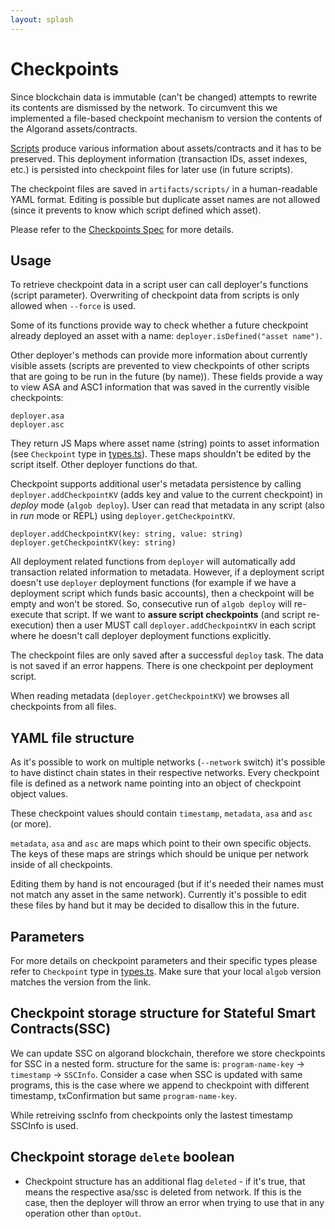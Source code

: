 ```yaml
---
layout: splash
---
```


# Checkpoints

Since blockchain data is immutable (can't be changed) attempts to rewrite its contents are dismissed by the network.
To circumvent this we implemented a file-based checkpoint mechanism to version the contents of the Algorand assets/contracts.

[Scripts](./user-script-execution.md) produce various information about assets/contracts and it has to be preserved.
This deployment information (transaction IDs, asset indexes, etc.) is persisted into checkpoint files for later use (in future scripts).

The checkpoint files are saved in `artifacts/scripts/` in a human-readable YAML format.
Editing is possible but duplicate asset names are not allowed (since it prevents to know which script defined which asset).

Please refer to the [Checkpoints Spec](https://paper.dropbox.com/published/Algorand-builder-specs--A7njBF~7_VHYy0l3m3RAKgYVBg-c4ycJtlcmEaRIbptAPqNYS6#:h2=Deployment-Checkpoints) for more details.

## Usage
To retrieve checkpoint data in a script user can call deployer's functions (script parameter).
Overwriting of checkpoint data from scripts is only allowed when `--force` is used.

Some of its functions provide way to check whether a future checkpoint already deployed an asset with a name: `deployer.isDefined("asset name")`.

Other deployer's methods can provide more information about currently visible assets (scripts are prevented to view checkpoints of other scripts that are going to be run in the future (by name)).
These fields provide a way to view ASA and ASC1 information that was saved in the currently visible checkpoints:
```
deployer.asa
deployer.asc
```
They return JS Maps where asset name (string) points to asset information (see `Checkpoint` type in [types.ts](https://github.com/scale-it/algo-builder/blob/master/packages/algob/src/types.ts)).
These maps shouldn't be edited by the script itself.
Other deployer functions do that.

Checkpoint supports additional user's metadata persistence by calling `deployer.addCheckpointKV` (adds key and value to the current checkpoint) in _deploy_ mode (`algob deploy`). User can read that metadata in any script (also in _run_ mode or REPL) using `deployer.getCheckpointKV`.

```
deployer.addCheckpointKV(key: string, value: string)
deployer.getCheckpointKV(key: string)
```

All deployment related functions from `deployer` will automatically add transaction related information to metadata.
However, if a deployment script doesn't use `deployer` deployment functions (for example if we have a deployment script which funds basic accounts), then a checkpoint will be empty and won't be stored. So, consecutive run of `algob deploy` will re-execute that script. If we want to **assure  script checkpoints** (and script re-execution) then a user MUST call `deployer.addCheckpointKV` in each script where he doesn't call deployer deployment functions explicitly.

The checkpoint files are only saved after a successful `deploy` task. The data is not saved if an error happens. There is one checkpoint per deployment script.

When reading metadata (`deployer.getCheckpointKV`) we browses all checkpoints from all files.


## YAML file structure
As it's possible to work on multiple networks (`--network` switch) it's possible to have distinct chain states in their respective networks.
Every checkpoint file is defined as a network name pointing into an object of checkpoint object values.

These checkpoint values should contain `timestamp`, `metadata`, `asa` and `asc` (or more).

`metadata`, `asa` and `asc` are maps which point to their own specific objects.
The keys of these maps are strings which should be unique per network inside of all checkpoints.

Editing them by hand is not encouraged (but if it's needed their names must not match any asset in the same network).
Currently it's possible to edit these files by hand but it may be decided to disallow this in the future.

## Parameters

For more details on checkpoint parameters and their specific types please refer to `Checkpoint` type in [types.ts](https://github.com/scale-it/algo-builder/blob/master/packages/algob/src/types.ts).
Make sure that your local `algob` version matches the version from the link.

## Checkpoint storage structure for Stateful Smart Contracts(SSC)

We can update SSC on algorand blockchain, therefore we store checkpoints for SSC in a nested form.
structure for the same is:
        `program-name-key` -> `timestamp` -> `SSCInfo`.
Consider a case when SSC is updated with same programs, this is the case where we append to checkpoint with different timestamp, txConfirmation but same `program-name-key`.

While retreiving sscInfo from checkpoints only the lastest timestamp SSCInfo is used.

## Checkpoint storage `delete` boolean

- Checkpoint structure has an additional flag `deleted` - if it's true, that means the respective asa/ssc is deleted from network. If this is the case, then the deployer will throw an error when trying to use that in any operation other than `optOut`.
